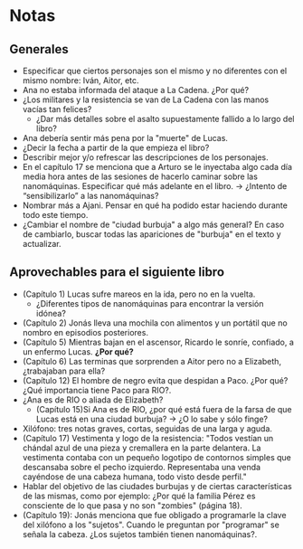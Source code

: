 # Notas

## Generales

- Especificar que ciertos personajes son el mismo y no diferentes con el mismo nombre: Iván, Aitor, etc.
- Ana no estaba informada del ataque a La Cadena. ¿Por qué?
- ¿Los militares y la resistencia se van de La Cadena con las manos vacías tan felices?
    - ¿Dar más detalles sobre el asalto supuestamente fallido a lo largo del libro?
- Ana debería sentir más pena por la "muerte" de Lucas.
- ¿Decir la fecha a partir de la que empieza el libro?
- Describir mejor y/o refrescar las descripciones de los personajes.
- En el capítulo 17 se menciona que a Arturo se le inyectaba algo cada día media hora antes de las sesiones de hacerlo caminar sobre las nanomáquinas. Especificar qué más adelante en el libro. → ¿Intento de “sensibilizarlo” a las nanomáquinas?
- Nombrar más a Ajani. Pensar en qué ha podido estar haciendo durante todo este tiempo.
- ¿Cambiar el nombre de "ciudad burbuja" a algo más general? En caso de cambiarlo, buscar todas las apariciones de "burbuja" en el texto y actualizar.

## Aprovechables para el siguiente libro

- (Capítulo 1) Lucas sufre mareos en la ida, pero no en la vuelta.
    - ¿Diferentes tipos de nanomáquinas para encontrar la versión idónea?
- (Capítulo 2) Jonás lleva una mochila con alimentos y un portátil que no nombro en episodios posteriores.
- (Capítulo 5) Mientras bajan en el ascensor, Ricardo le sonríe, confiado, a un enfermo Lucas. **¿Por qué?**
- (Capítulo 6) Las terminas que sorprenden a Aitor pero no a Elizabeth, ¿trabajaban para ella?
- (Capítulo 12) El hombre de negro evita que despidan a Paco. ¿Por qué? ¿Qué importancia tiene Paco para RIO?.
- ¿Ana es de RIO o aliada de Elizabeth?
    - (Capítulo 15)Si Ana es de RIO, ¿por qué está fuera de la farsa de que Lucas está en una ciudad burbuja? → ¿O lo sabe y sólo finge?
- Xilófono: tres notas graves, cortas, seguidas de una larga y aguda.
- (Capítulo 17) Vestimenta y logo de la resistencia: "Todos vestían un chándal azul de una pieza y cremallera en la parte delantera. La vestimenta contaba con un pequeño logotipo de contornos simples que descansaba sobre el pecho izquierdo. Representaba una venda cayéndose de una cabeza humana, todo visto desde perfil."
- Hablar del objetivo de las ciudades burbujas y de ciertas características de las mismas, como por ejemplo: ¿Por qué la familia Pérez es consciente de lo que pasa y no son "zombies" (página 18).
- (Capítulo 19): Jonás menciona que fue obligado a programarle la clave del xilófono a los "sujetos". Cuando le preguntan por "programar" se señala la cabeza. ¿Los sujetos también tienen nanomáquinas?.
